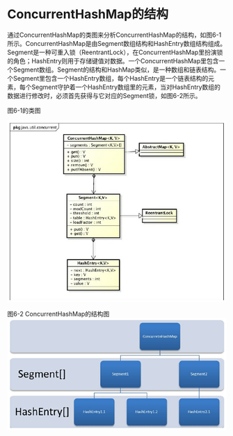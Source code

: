 # ConcurrentHashMap的结构

通过ConcurrentHashMap的类图来分析ConcurrentHashMap的结构，如图6-1所示。ConcurrentHashMap是由Segment数组结构和HashEntry数组结构组成。Segment是一种可重入锁（ReentrantLock），在ConcurrentHashMap里扮演锁的角色；HashEntry则用于存储键值对数据。一个ConcurrentHashMap里包含一个Segment数组。Segment的结构和HashMap类似，是一种数组和链表结构。一个Segment里包含一个HashEntry数组，每个HashEntry是一个链表结构的元素，每个Segment守护着一个HashEntry数组里的元素，当对HashEntry数组的数据进行修改时，必须首先获得与它对应的Segment锁，如图6-2所示。

图6-1的类图

![](/assets/import-6-1.png)



图6-2 ConcurrentHashMap的结构图![](/assets/import-6-2.png)

